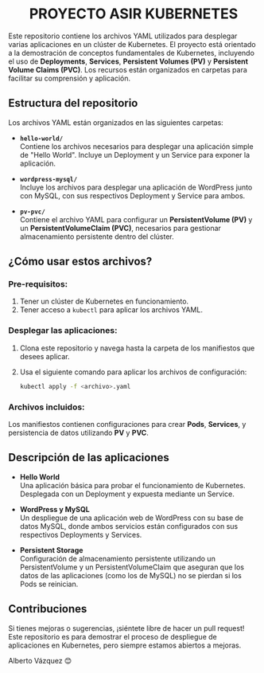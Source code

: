 
<h1 align="center">PROYECTO ASIR KUBERNETES</h1>

Este repositorio contiene los archivos YAML utilizados para desplegar varias aplicaciones en un clúster de Kubernetes. El proyecto está orientado a la demostración de conceptos fundamentales de Kubernetes, incluyendo el uso de **Deployments**, **Services**, **Persistent Volumes (PV)** y **Persistent Volume Claims (PVC)**. Los recursos están organizados en carpetas para facilitar su comprensión y aplicación.

## Estructura del repositorio

Los archivos YAML están organizados en las siguientes carpetas:

- **`hello-world/`**  
  Contiene los archivos necesarios para desplegar una aplicación simple de "Hello World". Incluye un Deployment y un Service para exponer la aplicación.

- **`wordpress-mysql/`**  
  Incluye los archivos para desplegar una aplicación de WordPress junto con MySQL, con sus respectivos Deployment y Service para ambos.

- **`pv-pvc/`**  
  Contiene el archivo YAML para configurar un **PersistentVolume (PV)** y un **PersistentVolumeClaim (PVC)**, necesarios para gestionar almacenamiento persistente dentro del clúster.

## ¿Cómo usar estos archivos?

### Pre-requisitos:
1. Tener un clúster de Kubernetes en funcionamiento.
2. Tener acceso a `kubectl` para aplicar los archivos YAML.

### Desplegar las aplicaciones:
1. Clona este repositorio y navega hasta la carpeta de los manifiestos que desees aplicar.
2. Usa el siguiente comando para aplicar los archivos de configuración:

   ```bash
   kubectl apply -f <archivo>.yaml
   ```

### Archivos incluidos:
Los manifiestos contienen configuraciones para crear **Pods**, **Services**, y persistencia de datos utilizando **PV** y **PVC**.

## Descripción de las aplicaciones

- **Hello World**  
  Una aplicación básica para probar el funcionamiento de Kubernetes. Desplegada con un Deployment y expuesta mediante un Service.

- **WordPress y MySQL**  
  Un despliegue de una aplicación web de WordPress con su base de datos MySQL, donde ambos servicios están configurados con sus respectivos Deployments y Services.

- **Persistent Storage**  
  Configuración de almacenamiento persistente utilizando un PersistentVolume y un PersistentVolumeClaim que aseguran que los datos de las aplicaciones (como los de MySQL) no se pierdan si los Pods se reinician.

## Contribuciones

Si tienes mejoras o sugerencias, ¡siéntete libre de hacer un pull request! Este repositorio es para demostrar el proceso de despliegue de aplicaciones en Kubernetes, pero siempre estamos abiertos a mejoras. 

Alberto Vázquez 😊
